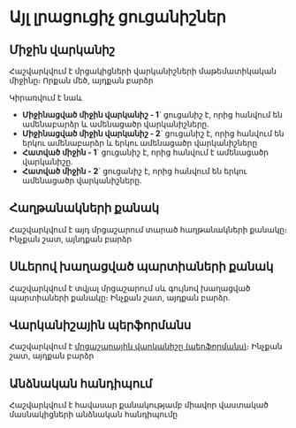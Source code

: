 Այլ լրացուցիչ ցուցանիշներ
=========================

Միջին վարկանիշ
--------------

Հաշվարկվում է մրցակիցների վարկանիշների մաթեմատիկական միջինը։ Որքան մեծ, այդքան բարձր

Կիրառվում է նաև

*   **Միջինացված միջին վարկանիշ - 1**\` ցուցանիշ է, որից հանվում են ամենաբարձր և ամենացածր վարկանիշները.
*   **Միջինացված միջին վարկանիշ - 2**\` ցուցանիշ է, որից հանվում են երկու ամենաբարձր և երկու ամենացածր վարկանիշները
*   **Հատված միջին - 1**\` ցուցանիշ է, որից հանվում է ամենացածր վարկանիշը.
*   **Հատված միջին - 2**\` ցուցանիշ է, որից հանվում են երկու ամենացածր վարկանիշները.

Հաղթանակների քանակ
------------------

Հաշվարկվում է այդ մրցաշարում տարած հաղթանակների քանակը։ Ինչքան շատ, այնդքան բարձր

Սևերով խաղացված պարտիաների քանակ
--------------------------------

Հաշվարկվում է տվյալ մրցաշարում սև գույնով խաղացված պարտիաների քանակը։ Ինչքան շատ, այդքան բարձր.

Վարկանիշային պերֆորմանս
-----------------------

Հաշվարկվում է [մրցաշարային վարկանիշը (պերֆորմանս)](./rating_performance)։ Ինչքան շատ, այդքան բարձր

Անձնական հանդիպում
------------------

Հաշվարկվում է հավասար քանակությամբ միավոր վաստակած մասնակիցների անձնական հանդիպումը